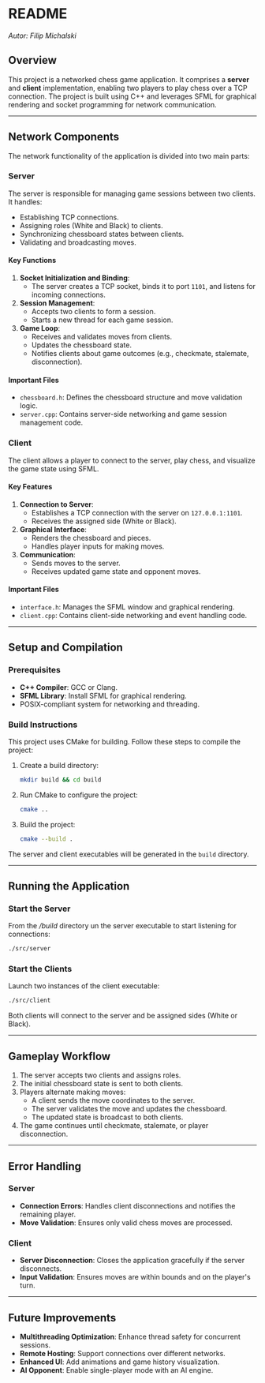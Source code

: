 # README
*Autor: Filip Michalski*

## Overview
This project is a networked chess game application. It comprises a **server** and **client** implementation, enabling two players to play chess over a TCP connection. The project is built using C++ and leverages SFML for graphical rendering and socket programming for network communication.

---

## Network Components
The network functionality of the application is divided into two main parts:

### Server
The server is responsible for managing game sessions between two clients. It handles:
- Establishing TCP connections.
- Assigning roles (White and Black) to clients.
- Synchronizing chessboard states between clients.
- Validating and broadcasting moves.

#### Key Functions
1. **Socket Initialization and Binding**:
   - The server creates a TCP socket, binds it to port `1101`, and listens for incoming connections.
2. **Session Management**:
   - Accepts two clients to form a session.
   - Starts a new thread for each game session.
3. **Game Loop**:
   - Receives and validates moves from clients.
   - Updates the chessboard state.
   - Notifies clients about game outcomes (e.g., checkmate, stalemate, disconnection).

#### Important Files
- `chessboard.h`: Defines the chessboard structure and move validation logic.
- `server.cpp`: Contains server-side networking and game session management code.

### Client
The client allows a player to connect to the server, play chess, and visualize the game state using SFML.

#### Key Features
1. **Connection to Server**:
   - Establishes a TCP connection with the server on `127.0.0.1:1101`.
   - Receives the assigned side (White or Black).
2. **Graphical Interface**:
   - Renders the chessboard and pieces.
   - Handles player inputs for making moves.
3. **Communication**:
   - Sends moves to the server.
   - Receives updated game state and opponent moves.

#### Important Files
- `interface.h`: Manages the SFML window and graphical rendering.
- `client.cpp`: Contains client-side networking and event handling code.

---

## Setup and Compilation

### Prerequisites
- **C++ Compiler**: GCC or Clang.
- **SFML Library**: Install SFML for graphical rendering.
- POSIX-compliant system for networking and threading.

### Build Instructions
This project uses CMake for building. Follow these steps to compile the project:

1. Create a build directory:
   ```bash
   mkdir build && cd build
   ```
2. Run CMake to configure the project:
   ```bash
   cmake ..
   ```
3. Build the project:
   ```bash
   cmake --build .
   ```

The server and client executables will be generated in the `build` directory.

---

## Running the Application

### Start the Server
From the */build* directory un the server executable to start listening for connections:
```bash
./src/server
```

### Start the Clients
Launch two instances of the client executable:
```bash
./src/client
```
Both clients will connect to the server and be assigned sides (White or Black).

---

## Gameplay Workflow
1. The server accepts two clients and assigns roles.
2. The initial chessboard state is sent to both clients.
3. Players alternate making moves:
   - A client sends the move coordinates to the server.
   - The server validates the move and updates the chessboard.
   - The updated state is broadcast to both clients.
4. The game continues until checkmate, stalemate, or player disconnection.

---

## Error Handling
### Server
- **Connection Errors**: Handles client disconnections and notifies the remaining player.
- **Move Validation**: Ensures only valid chess moves are processed.

### Client
- **Server Disconnection**: Closes the application gracefully if the server disconnects.
- **Input Validation**: Ensures moves are within bounds and on the player's turn.

---

## Future Improvements
- **Multithreading Optimization**: Enhance thread safety for concurrent sessions.
- **Remote Hosting**: Support connections over different networks.
- **Enhanced UI**: Add animations and game history visualization.
- **AI Opponent**: Enable single-player mode with an AI engine.

